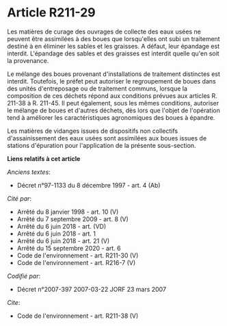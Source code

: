 # Article R211-29

Les matières de curage des ouvrages de collecte des eaux usées ne peuvent être assimilées à des boues que lorsqu'elles ont
subi un traitement destiné à en éliminer les sables et les graisses. A défaut, leur épandage est interdit. L'épandage des
sables et des graisses est interdit quelle qu'en soit la provenance. 

Le mélange des boues provenant d'installations de traitement distinctes est interdit. Toutefois, le préfet peut autoriser le
regroupement de boues dans des unités d'entreposage ou de traitement communs, lorsque la composition de ces déchets répond
aux conditions prévues aux articles R. 211-38 à R. 211-45. Il peut également, sous les mêmes conditions, autoriser le mélange
de boues et d'autres déchets, dès lors que l'objet de l'opération tend à améliorer les caractéristiques agronomiques des
boues à épandre. 

Les matières de vidanges issues de dispositifs non collectifs d'assainissement des eaux usées sont assimilées aux boues
issues de stations d'épuration pour l'application de la présente sous-section.

**Liens relatifs à cet article**

_Anciens textes_:

  - Décret n°97-1133 du 8 décembre 1997 - art. 4 (Ab)

_Cité par_:

  - Arrêté du 8 janvier 1998 - art. 10 (V)
  - Arrêté du 7 septembre 2009 - art. 8 (V)
  - Arrêté du 6 juin 2018 - art. (VD)
  - Arrêté du 6 juin 2018 - art. 1
  - Arrêté du 6 juin 2018 - art. 21 (V)
  - Arrêté du 15 septembre 2020 - art. 6
  - Code de l'environnement - art. R211-30 (V)
  - Code de l'environnement - art. R216-7 (V)

_Codifié par_:

  - Décret n°2007-397 2007-03-22 JORF 23 mars 2007

_Cite_:

  - Code de l'environnement - art. R211-38 (V)
